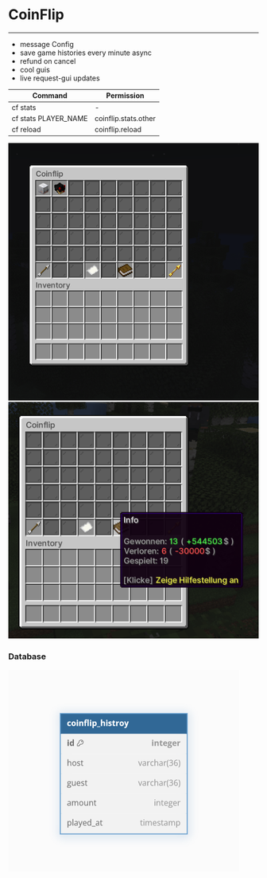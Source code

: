 # CoinFlip

---

- message Config
- save game histories every minute async
- refund on cancel
- cool guis
- live request-gui updates

| Command              | Permission           |
|----------------------|----------------------|
| cf stats             | -                    |
| cf stats PLAYER_NAME | coinflip.stats.other |
| cf reload            | coinflip.reload      |

![Request Gui](.github/gui_1.png)
![Request Gui](.github/gui_2.png)

### Database

![Database Design](.github/db.png)
